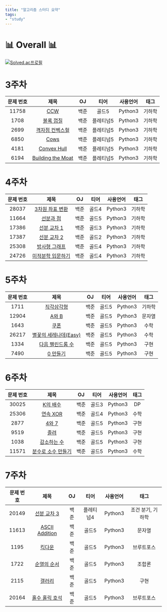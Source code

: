 ```yaml
---
title: "알고리즘 스터디 요약"
tags:
- "study"
---
```


# 📊 Overall 📊
[![Solved.ac프로필](http://mazassumnida.wtf/api/v2/generate_badge?boj=bmchun00)](https://solved.ac/bmchun00)

# 3주차

|문제 번호|제목|OJ|티어|사용언어|태그
|:---:|:---:|:---:|:---:|:---:|:---:|
|11758|[CCW](https://bmchun00.github.io/alstu26/)|백준|골드5|Python3|기하학|
|1708|[볼록 껍질](https://bmchun00.github.io/alstu27/)|백준|플레티넘5|Python3|기하학|
|2699|[격자점 컨벡스헐](https://bmchun00.github.io/alstu28/)|백준|플레티넘5|Python3|기하학|
|6850|[Cows](https://bmchun00.github.io/alstu29/)|백준|플레티넘5|Python3|기하학|
|4181|[Convex Hull](https://bmchun00.github.io/alstu30/)|백준|플레티넘5|Python3|기하학|
|6194|[Building the Moat](https://bmchun00.github.io/alstu31/)|백준|플레티넘5|Python3|기하학|

# 4주차

|문제 번호|제목|OJ|티어|사용언어|태그
|:---:|:---:|:---:|:---:|:---:|:---:|
|28037|[3차원 좌표 변환](https://bmchun00.github.io/alstu32/)|백준|골드4|Python3|기하학|
|11664|[선분과 점](https://bmchun00.github.io/alstu33/)|백준|골드5|Python3|기하학|
|17386|[선분 교차 1](https://bmchun00.github.io/alstu34/)|백준|골드3|Python3|기하학|
|17387|[선분 교차 2](https://bmchun00.github.io/alstu35/)|백준|골드2|Python3|기하학|
|25308|[방사형 그래프](https://bmchun00.github.io/alstu36/)|백준|골드4|Python3|기하학|
|24726|[미적분학 입문하기](https://bmchun00.github.io/alstu37/)|백준|골드4|Python3|기하학|

# 5주차

|문제 번호|제목|OJ|티어|사용언어|태그
|:---:|:---:|:---:|:---:|:---:|:---:|
|1711|[직각삼각형](https://bmchun00.github.io/alstu38/)|백준|골드5|Python3|기하학|
|12904|[A와 B](https://bmchun00.github.io/alstu39/)|백준|골드5|Python3|문자열|
|1643|[쿠폰](https://bmchun00.github.io/alstu40/)|백준|골드5|Python3|수학|
|26217|[별꽃의 세레나데(Easy)](https://bmchun00.github.io/alstu41/)|백준|골드5|Python3|수학|
|1334|[다음 팰린드롬 수](https://bmchun00.github.io/alstu42/)|백준|골드5|Python3|구현|
|7490|[0 만들기](https://bmchun00.github.io/alstu43/)|백준|골드5|Python3|구현|

# 6주차

|문제 번호|제목|OJ|티어|사용언어|태그
|:---:|:---:|:---:|:---:|:---:|:---:|
|30025|[K의 배수](https://bmchun00.github.io/alstu44/)|백준|골드3|Python3|DP|
|25306|[연속 XOR](https://bmchun00.github.io/alstu45/)|백준|골드4|Python3|수학|
|2877|[4와 7](https://bmchun00.github.io/alstu46/)|백준|골드5|Python3|구현|
|9519|[졸려](https://bmchun00.github.io/alstu47/)|백준|골드5|Python3|구현|
|1038|[감소하는 수](https://bmchun00.github.io/alstu48/)|백준|골드5|Python3|구현|
|11571|[분수로 소수 만들기](https://bmchun00.github.io/alstu49/)|백준|골드5|Python3|수학|

# 7주차

|문제 번호|제목|OJ|티어|사용언어|태그
|:---:|:---:|:---:|:---:|:---:|:---:|
|20149|[선분 교차 3](https://bmchun00.github.io/alstu44/)|백준|플레티넘4|Python3|조건 분기, 기하학|
|11613|[ASCII Addition](https://bmchun00.github.io/alstu45/)|백준|골드5|Python3|문자열|
|1195|[킥다운](https://bmchun00.github.io/alstu46/)|백준|골드5|Python3|브루트포스|
|1722|[순열의 순서](https://bmchun00.github.io/alstu47/)|백준|골드5|Python3|조합론|
|2115|[갤러리](https://bmchun00.github.io/alstu48/)|백준|골드5|Python3|구현|
|20164|[홀수 홀릭 호석](https://bmchun00.github.io/alstu49/)|백준|골드5|Python3|브루트포스|